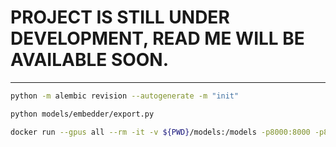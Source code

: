 # PROJECT IS STILL UNDER DEVELOPMENT, READ ME WILL BE AVAILABLE SOON.

---

```bash
python -m alembic revision --autogenerate -m "init"
```

```bash
python models/embedder/export.py
```


```bash 
docker run --gpus all --rm -it -v ${PWD}/models:/models -p8000:8000 -p8001:8001 -p8002:8002 nvcr.io/nvidia/tritonserver:23.10-py3 tritonserver --model-repository=/models
```